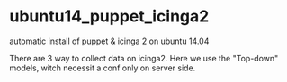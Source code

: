 # ubuntu14_puppet_icinga2
automatic install of puppet &amp; icinga 2 on ubuntu 14.04

There are 3 way to collect data on icinga2.
Here we use the "Top-down" models, witch necessit a conf only on server side.
